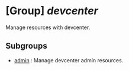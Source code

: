 # [Group] _devcenter_

Manage resources with devcenter.

## Subgroups

- [admin](/Commands/devcenter/admin/readme.md)
: Manage devcenter admin resources.
